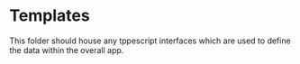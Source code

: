 # Templates

This folder should house any tppescript interfaces which are used to define the data within the overall app.